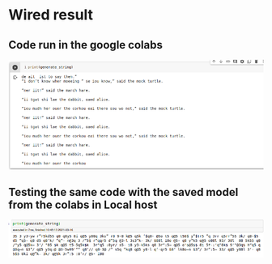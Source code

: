 # Wired result
## Code run in the google colabs
![Google colabs](image2.png)

## Testing the same code with the saved model from the colabs in Local host

![Local host](image1.png)
